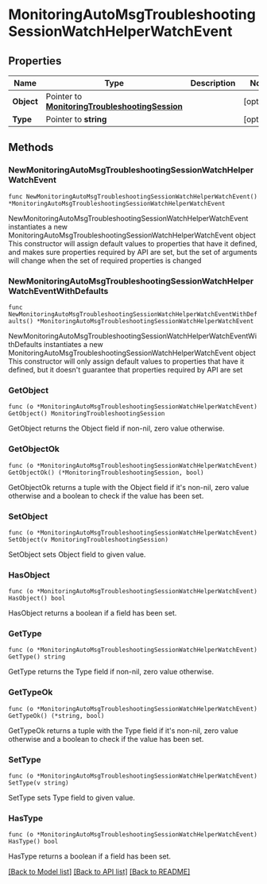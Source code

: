 # MonitoringAutoMsgTroubleshootingSessionWatchHelperWatchEvent

## Properties

Name | Type | Description | Notes
------------ | ------------- | ------------- | -------------
**Object** | Pointer to [**MonitoringTroubleshootingSession**](monitoringTroubleshootingSession.md) |  | [optional] 
**Type** | Pointer to **string** |  | [optional] 

## Methods

### NewMonitoringAutoMsgTroubleshootingSessionWatchHelperWatchEvent

`func NewMonitoringAutoMsgTroubleshootingSessionWatchHelperWatchEvent() *MonitoringAutoMsgTroubleshootingSessionWatchHelperWatchEvent`

NewMonitoringAutoMsgTroubleshootingSessionWatchHelperWatchEvent instantiates a new MonitoringAutoMsgTroubleshootingSessionWatchHelperWatchEvent object
This constructor will assign default values to properties that have it defined,
and makes sure properties required by API are set, but the set of arguments
will change when the set of required properties is changed

### NewMonitoringAutoMsgTroubleshootingSessionWatchHelperWatchEventWithDefaults

`func NewMonitoringAutoMsgTroubleshootingSessionWatchHelperWatchEventWithDefaults() *MonitoringAutoMsgTroubleshootingSessionWatchHelperWatchEvent`

NewMonitoringAutoMsgTroubleshootingSessionWatchHelperWatchEventWithDefaults instantiates a new MonitoringAutoMsgTroubleshootingSessionWatchHelperWatchEvent object
This constructor will only assign default values to properties that have it defined,
but it doesn't guarantee that properties required by API are set

### GetObject

`func (o *MonitoringAutoMsgTroubleshootingSessionWatchHelperWatchEvent) GetObject() MonitoringTroubleshootingSession`

GetObject returns the Object field if non-nil, zero value otherwise.

### GetObjectOk

`func (o *MonitoringAutoMsgTroubleshootingSessionWatchHelperWatchEvent) GetObjectOk() (*MonitoringTroubleshootingSession, bool)`

GetObjectOk returns a tuple with the Object field if it's non-nil, zero value otherwise
and a boolean to check if the value has been set.

### SetObject

`func (o *MonitoringAutoMsgTroubleshootingSessionWatchHelperWatchEvent) SetObject(v MonitoringTroubleshootingSession)`

SetObject sets Object field to given value.

### HasObject

`func (o *MonitoringAutoMsgTroubleshootingSessionWatchHelperWatchEvent) HasObject() bool`

HasObject returns a boolean if a field has been set.

### GetType

`func (o *MonitoringAutoMsgTroubleshootingSessionWatchHelperWatchEvent) GetType() string`

GetType returns the Type field if non-nil, zero value otherwise.

### GetTypeOk

`func (o *MonitoringAutoMsgTroubleshootingSessionWatchHelperWatchEvent) GetTypeOk() (*string, bool)`

GetTypeOk returns a tuple with the Type field if it's non-nil, zero value otherwise
and a boolean to check if the value has been set.

### SetType

`func (o *MonitoringAutoMsgTroubleshootingSessionWatchHelperWatchEvent) SetType(v string)`

SetType sets Type field to given value.

### HasType

`func (o *MonitoringAutoMsgTroubleshootingSessionWatchHelperWatchEvent) HasType() bool`

HasType returns a boolean if a field has been set.


[[Back to Model list]](../README.md#documentation-for-models) [[Back to API list]](../README.md#documentation-for-api-endpoints) [[Back to README]](../README.md)


